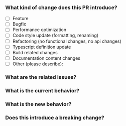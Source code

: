 ### What kind of change does this PR introduce?

- [ ] Feature
- [ ] Bugfix
- [ ] Performance optimization
- [ ] Code style update (formatting, renaming)
- [ ] Refactoring (no functional changes, no api changes)
- [ ] Typescript definition update
- [ ] Build related changes
- [ ] Documentation content changes
- [ ] Other (please describe):

### What are the related issues?

### What is the current behavior?

### What is the new behavior?

### Does this introduce a breaking change?
